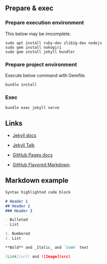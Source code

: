 ## Prepare & exec
### Prepare execution environment
This below may be imcomplete.

```shell
sudo apt install ruby-dev zlib1g-dev nodejs
sudo gem install nokogiri
sudo gem install jekyll bundler
```

### Prepare project environment
Execute below command with Gemfile.
```shell
bundle install
```

### Exec
```shell
bundle exec jekyll serve
```

## Links

* [Jekyll docs](https://jekyllrb.com/docs/home)
* [Jekyll Talk](https://talk.jekyllrb.com/)

* [GitHub Pages docs](https://help.github.com/categories/github-pages-basics/)
* [GitHub Flavored Markdown](https://guides.github.com/features/mastering-markdown/).

## Markdown example

```markdown
Syntax highlighted code block

# Header 1
## Header 2
### Header 3

- Bulleted
- List

1. Numbered
2. List

**Bold** and _Italic_ and `Code` text

[Link](url) and ![Image](src)
```


